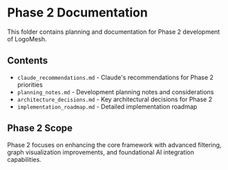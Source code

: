 
# Phase 2 Documentation

This folder contains planning and documentation for Phase 2 development of LogoMesh.

## Contents

- `claude_recommendations.md` - Claude's recommendations for Phase 2 priorities
- `planning_notes.md` - Development planning notes and considerations
- `architecture_decisions.md` - Key architectural decisions for Phase 2
- `implementation_roadmap.md` - Detailed implementation roadmap

## Phase 2 Scope

Phase 2 focuses on enhancing the core framework with advanced filtering, graph visualization improvements, and foundational AI integration capabilities.

